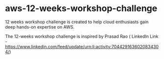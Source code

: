 # aws-12-weeks-workshop-challenge
12 weeks workshop challenge is created to help cloud enthusiasts gain deep hands-on expertise on AWS.

 The 12-weeks workshop challenge is inspired by Prasad Rao ( LinkedIn Link - https://www.linkedin.com/feed/update/urn:li:activity:7044291636020834304/)
